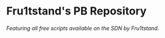 # Fru1tstand's PB Repository
###### Featuring all free scripts available on the SDN by Fru1tstand.

